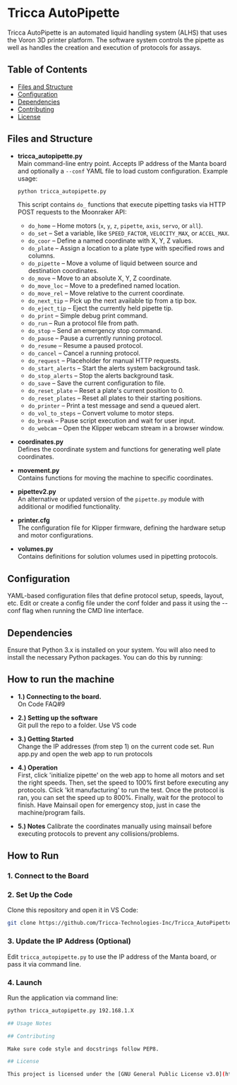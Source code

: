 # Tricca AutoPipette

Tricca AutoPipette is an automated liquid handling system (ALHS) that uses the Voron 3D printer platform. The software system controls the pipette as well as handles the creation and execution of protocols for assays.

## Table of Contents

- [Files and Structure](#files-and-structure)
- [Configuration](#configuration)
- [Dependencies](#dependencies)
- [Contributing](#contributing)
- [License](#license)

## Files and Structure

- **tricca_autopipette.py**  
  Main command-line entry point. Accepts IP address of the Manta board and optionally a `--conf` YAML file to load custom configuration. Example usage:

  ```bash
  python tricca_autopipette.py
  ```

  
  This script contains `do_` functions that execute pipetting tasks via HTTP POST requests to the Moonraker API:

  - `do_home` – Home motors (`x`, `y`, `z`, `pipette`, `axis`, `servo`, or `all`).
  - `do_set` – Set a variable, like `SPEED_FACTOR`, `VELOCITY_MAX`, or `ACCEL_MAX`.
  - `do_coor` – Define a named coordinate with X, Y, Z values.
  - `do_plate` – Assign a location to a plate type with specified rows and columns.
  - `do_pipette` – Move a volume of liquid between source and destination coordinates.
  - `do_move` – Move to an absolute X, Y, Z coordinate.
  - `do_move_loc` – Move to a predefined named location.
  - `do_move_rel` – Move relative to the current coordinate.
  - `do_next_tip` – Pick up the next available tip from a tip box.
  - `do_eject_tip` – Eject the currently held pipette tip.
  - `do_print` – Simple debug print command.
  - `do_run` – Run a protocol file from path.
  - `do_stop` – Send an emergency stop command.
  - `do_pause` – Pause a currently running protocol.
  - `do_resume` – Resume a paused protocol.
  - `do_cancel` – Cancel a running protocol.
  - `do_request` – Placeholder for manual HTTP requests.
  - `do_start_alerts` – Start the alerts system background task.
  - `do_stop_alerts` – Stop the alerts background task.
  - `do_save` – Save the current configuration to file.
  - `do_reset_plate` – Reset a plate's current position to 0.
  - `do_reset_plates` – Reset all plates to their starting positions.
  - `do_printer` – Print a test message and send a queued alert.
  - `do_vol_to_steps` – Convert volume to motor steps.
  - `do_break` – Pause script execution and wait for user input.
  - `do_webcam` – Open the Klipper webcam stream in a browser window. 

- **coordinates.py**  
  Defines the coordinate system and functions for generating well plate coordinates.

- **movement.py**  
  Contains functions for moving the machine to specific coordinates.

- **pipettev2.py**  
  An alternative or updated version of the `pipette.py` module with additional or modified functionality.

- **printer.cfg**  
  The configuration file for Klipper firmware, defining the hardware setup and motor configurations.

- **volumes.py**  
  Contains definitions for solution volumes used in pipetting protocols.

## Configuration
YAML-based configuration files that define protocol setup, speeds,  layout, etc. Edit or create a config file under the conf folder and pass it using the --conf flag when running the CMD line interface.

## Dependencies
Ensure that Python 3.x is installed on your system. You will also need to install the necessary Python packages. You can do this by running:

## How to run the machine
- **1.) Connecting to the board.**  
  On Code FAQ#9
  
- **2.) Setting up the software**  
  Git pull the repo to a folder. Use VS code

- **3.) Getting Started**  
  Change the IP addresses (from step 1) on the current code set. Run app.py and open the web app to run protocols

- **4.) Operation**  
  First, click 'initialize pipette' on the web app to home all motors and set the right speeds.
  Then, set the speed to 100% first before executing any protocols. Click 'kit manufacturing' to run the test. Once the protocol is ran, you can set the speed up to 800%. Finally, wait for the protocol to finish. Have Mainsail open for emergency stop, just in case the machine/program fails.

- **5.) Notes**
  Calibrate the coordinates manually using mainsail before executing protocols to prevent any collisions/problems.
  
## How to Run

### 1. Connect to the Board

### 2. Set Up the Code
Clone this repository and open it in VS Code:

```bash
git clone https://github.com/Tricca-Technologies-Inc/Tricca_AutoPipette.git
```

### 3. Update the IP Address (Optional)
Edit `tricca_autopipette.py` to use the IP address of the Manta board, or pass it via command line.

### 4. Launch  
Run the application via command line:

```bash
python tricca_autopipette.py 192.168.1.X

## Usage Notes

## Contributing

Make sure code style and docstrings follow PEP8.

## License

This project is licensed under the [GNU General Public License v3.0](https://www.gnu.org/licenses/gpl-3.0.en.html).
